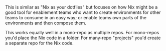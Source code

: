 This is similar as "Nix as your dotfiles" but focuses on how Nix might be a good tool for enablement teams who want to create environments for other teams to consume in an easy way; or enable teams own parts of the environments and then compose them.

This works equally well in a mono-repo as multiple repos. For mono-repos you'd place the Nix code in a folder. For many-repo "projects" you'd create a separate repo for the Nix code.